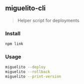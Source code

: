 ## miguelito-cli
> Helper script for deployments

### Install
```bash
npm link
```

### Usage
```bash
miguelito --deploy
miguelito --rollback
miguelito --print-version
```
